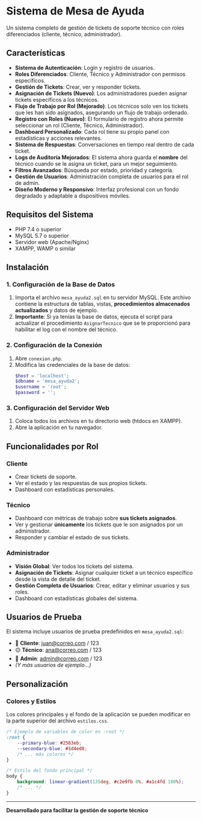 # Sistema de Mesa de Ayuda

Un sistema completo de gestión de tickets de soporte técnico con roles diferenciados (cliente, técnico, administrador).

## Características

- **Sistema de Autenticación**: Login y registro de usuarios.
- **Roles Diferenciados**: Cliente, Técnico y Administrador con permisos específicos.
- **Gestión de Tickets**: Crear, ver y responder tickets.
- **Asignación de Tickets (Nuevo)**: Los administradores pueden asignar tickets específicos a los técnicos.
- **Flujo de Trabajo por Rol (Mejorado)**: Los técnicos solo ven los tickets que les han sido asignados, asegurando un flujo de trabajo ordenado.
- **Registro con Roles (Nuevo)**: El formulario de registro ahora permite seleccionar un rol (Cliente, Técnico, Administrador).
- **Dashboard Personalizado**: Cada rol tiene su propio panel con estadísticas y acciones relevantes.
- **Sistema de Respuestas**: Conversaciones en tiempo real dentro de cada ticket.
- **Logs de Auditoría Mejorados**: El sistema ahora guarda el **nombre** del técnico cuando se le asigna un ticket, para un mejor seguimiento.
- **Filtros Avanzados**: Búsqueda por estado, prioridad y categoría.
- **Gestión de Usuarios**: Administración completa de usuarios para el rol de admin.
- **Diseño Moderno y Responsivo**: Interfaz profesional con un fondo degradado y adaptable a dispositivos móviles.

## Requisitos del Sistema

- PHP 7.4 o superior
- MySQL 5.7 o superior
- Servidor web (Apache/Nginx)
- XAMPP, WAMP o similar

## Instalación

### 1. Configuración de la Base de Datos

1.  Importa el archivo `mesa_ayuda2.sql` en tu servidor MySQL. Este archivo contiene la estructura de tablas, vistas, **procedimientos almacenados actualizados** y datos de ejemplo.
2.  **Importante**: Si ya tenías la base de datos, ejecuta el script para actualizar el procedimiento `AsignarTecnico` que se te proporcionó para habilitar el log con el nombre del técnico.

### 2. Configuración de la Conexión

1.  Abre `conexion.php`.
2.  Modifica las credenciales de la base de datos:
    ```php
    $host = 'localhost';
    $dbname = 'mesa_ayuda2';
    $username = 'root';
    $password = '';
    ```

### 3. Configuración del Servidor Web

1.  Coloca todos los archivos en tu directorio web (htdocs en XAMPP).
2.  Abre la aplicación en tu navegador.

## Funcionalidades por Rol

### Cliente
- Crear tickets de soporte.
- Ver el estado y las respuestas de sus propios tickets.
- Dashboard con estadísticas personales.

### Técnico
- Dashboard con métricas de trabajo sobre **sus tickets asignados**.
- Ver y gestionar **únicamente** los tickets que le son asignados por un administrador.
- Responder y cambiar el estado de sus tickets.

### Administrador
- **Visión Global**: Ver todos los tickets del sistema.
- **Asignación de Tickets**: Asignar cualquier ticket a un técnico específico desde la vista de detalle del ticket.
- **Gestión Completa de Usuarios**: Crear, editar y eliminar usuarios y sus roles.
- Dashboard con estadísticas globales del sistema.

## Usuarios de Prueba

El sistema incluye usuarios de prueba predefinidos en `mesa_ayuda2.sql`:

-   🔵 **Cliente**: juan@correo.com / 123
-   🟡 **Técnico**: ana@correo.com / 123
-   🔴 **Admin**: admin@correo.com / 123
-   *(Y más usuarios de ejemplo...)*

## Personalización

### Colores y Estilos
Los colores principales y el fondo de la aplicación se pueden modificar en la parte superior del archivo `estilos.css`.

```css
/* Ejemplo de variables de color en :root */
:root {
    --primary-blue: #2563eb;
    --secondary-blue: #1d4ed8;
    /* ... más colores */
}

/* Estilo del fondo principal */
body {
    background: linear-gradient(135deg, #c2e9fb 0%, #a1c4fd 100%);
    /* ... */
}
```

---

**Desarrollado para facilitar la gestión de soporte técnico**
